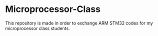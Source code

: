 # Microprocessor-Class
This repository is made in order to exchange ARM STM32 codes for my microprocessor class students. 
